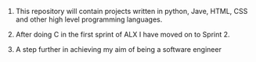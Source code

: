 1. This repository will contain projects written in python, Jave, HTML, CSS and other high level programming languages.

2. After doing C in the first sprint of ALX I have moved on to Sprint 2.

3. A step further in achieving my aim of being a software engineer
